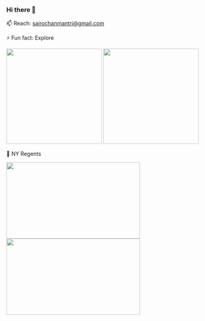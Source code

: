 ### Hi there 👋 
📫 Reach: sairochanmantri@gmail.com

⚡ Fun fact: Explore

<img src="https://github.com/sairochan/Reinforcement-Learning/assets/26859533/19b501b5-76f1-4738-80ba-d3af55308411)" width="250" height="250"/>
<img src="https://github.com/sairochan/Reinforcement-Learning/assets/26859533/1ecb715f-e74d-4daa-9971-90ef91990cff" width="250" height="250"/>

👯 NY Regents

<img src="https://github.com/sairochan/sairochan/assets/26859533/9f8adc0a-f8ae-46fd-83cb-bce09d46a1ad" width="350" height="200"/>
<img src="https://github.com/sairochan/sairochan/assets/26859533/61ef4eb4-ca92-4082-8de1-8e78a8270799" width="350" height="200"/>



<!--
**sairochan/sairochan** is a ✨ _special_ ✨ repository because its `README.md` (this file) appears on your GitHub profile.

Here are some ideas to get you started:

- 🔭 I’m currently working on ...
- 🌱 I’m currently learning ...
- 👯 I’m looking to collaborate on ...
- 🤔 I’m looking for help with ...
- 💬 Ask me about ...
- 📫 How to reach me: ...
- 😄 Pronouns: ...
- ⚡ Fun fact: ...
-->
